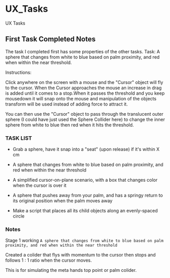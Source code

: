 # UX_Tasks
UX Tasks

## First Task Completed Notes

The task I completed first has some properties of the other tasks.
Task:
A sphere that changes from white to blue based on palm proximity, and red when within the near threshold.

Instructions:

Click anywhere on the screen with a mouse and the "Cursor" object will fly to the cursor. When the Cursor approaches the mouse an increase in drag is added until it comes to a stop.When it passes the threshold and you keep mousedown it will snap onto the mouse and manipulation of the objects transform will be used instead of adding force to attract it.

You can then use the "Cursor" object to pass through the translucent outer sphere (I could have just used the Sphere Collider here) to change the inner sphere from white to blue then red when it hits the threshold.

### TASK LIST

- Grab a sphere, have it snap into a "seat" (upon release) if it's within X cm

- A sphere that changes from white to blue based on palm proximity, and red when within the near threshold

- A simplified cursor-on-plane scenario, with a box that changes color when the cursor is over it

- A sphere that pushes away from your palm, and has a springy return to its original position when the palm moves away

- Make a script that places all its child objects along an evenly-spaced circle

### Notes

Stage 1 working `A sphere that changes from white to blue based on palm proximity, and red when within the near threshold`

Created a colider that flys with momentum to the cursor then stops and follows 1 : 1 ratio when the cursor moves.

This is for simulating the meta hands top point or palm colider.

